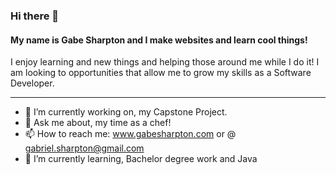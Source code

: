 ### Hi there 👋

#### My name is Gabe Sharpton and I make websites and learn cool things!

I enjoy learning and new things and helping those around me while I do it! I am looking to opportunities that allow me to grow my skills as a Software Developer.

----

- 🔭 I’m currently working on, my Capstone Project.
- 💬 Ask me about, my time as a chef!
- 📫 How to reach me: www.gabesharpton.com or @ gabriel.sharpton@gmail.com
- 🌱 I’m currently learning, Bachelor degree work and Java
